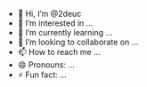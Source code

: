 - 👋 Hi, I’m @2deuc
- 👀 I’m interested in ...
- 🌱 I’m currently learning ...
- 💞️ I’m looking to collaborate on ...
- 📫 How to reach me ...
- 😄 Pronouns: ...
- ⚡ Fun fact: ...

<!---
2deuc/2deuc is a ✨ special ✨ repository because its `README.md` (this file) appears on your GitHub profile.
You can click the Preview link to take a look at your changes.
--->
